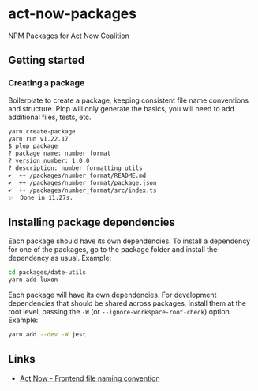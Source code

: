 # act-now-packages

NPM Packages for Act Now Coalition

## Getting started

### Creating a package

Boilerplate to create a package, keeping consistent file name conventions and structure. Plop will only generate the basics, you will need to add additional files, tests, etc.

```sh
yarn create-package
yarn run v1.22.17
$ plop package
? package name: number format
? version number: 1.0.0
? description: number formatting utils
✔  ++ /packages/number_format/README.md
✔  ++ /packages/number_format/package.json
✔  ++ /packages/number_format/src/index.ts
✨  Done in 11.27s.
```

## Installing package dependencies

Each package should have its own dependencies. To install a dependency for one of the packages, go to the package folder and install the dependency as usual. Example:

```sh
cd packages/date-utils
yarn add luxon
```

Each package will have its own dependencies. For development dependencies that should be shared across packages, install them at the root level, passing the `-W` (or `--ignore-workspace-root-check`) option. Example:

```sh
yarn add --dev -W jest
```

## Links

- [Act Now - Frontend file naming convention](https://www.dropbox.com/scl/fi/yhy2bpjivak53tn1dbd53/Frontend-file-naming-convention.paper?dl=0&rlkey=j2kwhzm2gajced4t5lv9hzffc)
